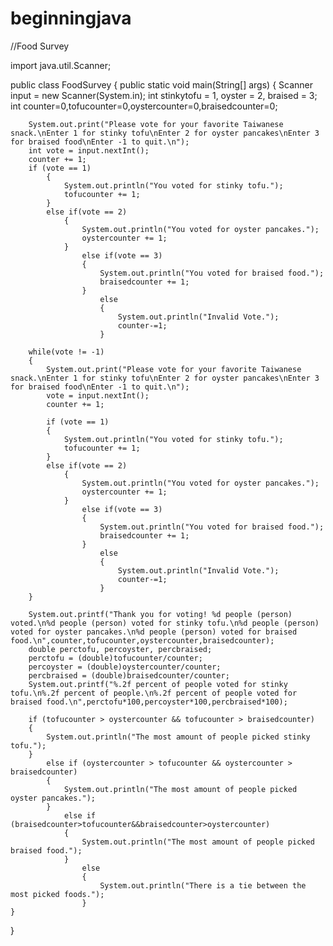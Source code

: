 # beginningjava

//Food Survey

import java.util.Scanner;

public class FoodSurvey
{
	public static void main(String[] args)
	{
		Scanner input = new Scanner(System.in);
		int stinkytofu = 1, oyster = 2, braised = 3;
		int counter=0,tofucounter=0,oystercounter=0,braisedcounter=0;

		System.out.print("Please vote for your favorite Taiwanese snack.\nEnter 1 for stinky tofu\nEnter 2 for oyster pancakes\nEnter 3 for braised food\nEnter -1 to quit.\n");
		int vote = input.nextInt();
		counter += 1;
		if (vote == 1)
			{
				System.out.println("You voted for stinky tofu.");
				tofucounter += 1;
			}
			else if(vote == 2)
				{
					System.out.println("You voted for oyster pancakes.");
					oystercounter += 1;
				}
					else if(vote == 3)
					{
						System.out.println("You voted for braised food.");
						braisedcounter += 1;
					}
						else
						{
							System.out.println("Invalid Vote.");
							counter-=1;
						}
						
		while(vote != -1)
		{
			System.out.print("Please vote for your favorite Taiwanese snack.\nEnter 1 for stinky tofu\nEnter 2 for oyster pancakes\nEnter 3 for braised food\nEnter -1 to quit.\n");
			vote = input.nextInt();
			counter += 1;
		
			if (vote == 1)
			{
				System.out.println("You voted for stinky tofu.");
				tofucounter += 1;
			}
			else if(vote == 2)
				{
					System.out.println("You voted for oyster pancakes.");
					oystercounter += 1;
				}
					else if(vote == 3)
					{
						System.out.println("You voted for braised food.");
						braisedcounter += 1;
					}
						else
						{
							System.out.println("Invalid Vote.");
							counter-=1;
						}
		}
		
		System.out.printf("Thank you for voting! %d people (person) voted.\n%d people (person) voted for stinky tofu.\n%d people (person) voted for oyster pancakes.\n%d people (person) voted for braised food.\n",counter,tofucounter,oystercounter,braisedcounter);
		double perctofu, percoyster, percbraised;
		perctofu = (double)tofucounter/counter;
		percoyster = (double)oystercounter/counter;
		percbraised = (double)braisedcounter/counter;
		System.out.printf("%.2f percent of people voted for stinky tofu.\n%.2f percent of people.\n%.2f percent of people voted for braised food.\n",perctofu*100,percoyster*100,percbraised*100);
		
		if (tofucounter > oystercounter && tofucounter > braisedcounter)
		{
			System.out.println("The most amount of people picked stinky tofu.");
		}
			else if (oystercounter > tofucounter && oystercounter > braisedcounter)
			{
				System.out.println("The most amount of people picked oyster pancakes.");
			}
				else if (braisedcounter>tofucounter&&braisedcounter>oystercounter)
				{
					System.out.println("The most amount of people picked braised food.");
				}
					else
					{
						System.out.println("There is a tie between the most picked foods.");
					}
	}
}
